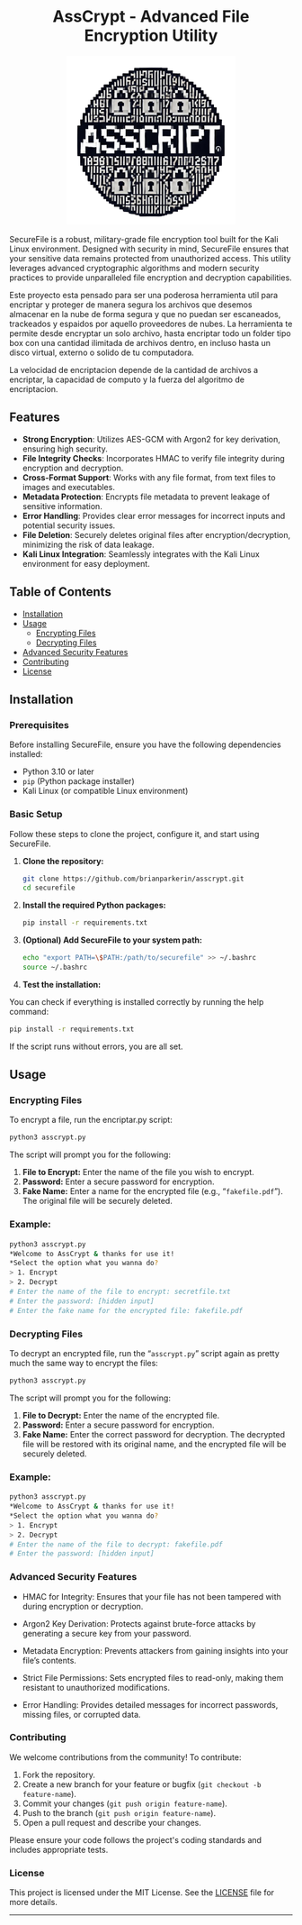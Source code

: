 <div align="center">
  <h1>AssCrypt - Advanced File Encryption Utility</h1>
  <img src="./assets/asscrypt_logo.png" alt="AssCrypt Logo" width="300"/>
</div>

SecureFile is a robust, military-grade file encryption tool built for the Kali Linux environment. Designed with security in mind, SecureFile ensures that your sensitive data remains protected from unauthorized access. This utility leverages advanced cryptographic algorithms and modern security practices to provide unparalleled file encryption and decryption capabilities.

Este proyecto esta pensado para ser una poderosa herramienta util para encriptar y proteger de manera segura los archivos que desemos almacenar en la nube de forma segura y que no puedan ser escaneados, trackeados y espaidos por aquello proveedores de nubes. La herramienta te permite desde encryptar un solo archivo, hasta encriptar todo un folder tipo box con una cantidad ilimitada de archivos dentro, en incluso hasta un disco virtual, externo o solido de tu computadora.

La velocidad de encriptacion depende de la cantidad de archivos a encriptar, la capacidad de computo y la fuerza del algoritmo de encriptacion.

## Features

- **Strong Encryption**: Utilizes AES-GCM with Argon2 for key derivation, ensuring high security.
- **File Integrity Checks**: Incorporates HMAC to verify file integrity during encryption and decryption.
- **Cross-Format Support**: Works with any file format, from text files to images and executables.
- **Metadata Protection**: Encrypts file metadata to prevent leakage of sensitive information.
- **Error Handling**: Provides clear error messages for incorrect inputs and potential security issues.
- **File Deletion**: Securely deletes original files after encryption/decryption, minimizing the risk of data leakage.
- **Kali Linux Integration**: Seamlessly integrates with the Kali Linux environment for easy deployment.

## Table of Contents

- [Installation](#installation)
- [Usage](#usage)
  - [Encrypting Files](#encrypting-files)
  - [Decrypting Files](#decrypting-files)
- [Advanced Security Features](#advanced-security-features)
- [Contributing](#contributing)
- [License](#license)

## Installation

### Prerequisites

Before installing SecureFile, ensure you have the following dependencies installed:

- Python 3.10 or later
- `pip` (Python package installer)
- Kali Linux (or compatible Linux environment)

### Basic Setup

Follow these steps to clone the project, configure it, and start using SecureFile.

1. **Clone the repository:**

   ```bash
   git clone https://github.com/brianparkerin/asscrypt.git
   cd securefile
   ```

2. **Install the required Python packages:**

   ```bash
   pip install -r requirements.txt
   ```

3. **(Optional) Add SecureFile to your system path:**

   ```bash
   echo "export PATH=\$PATH:/path/to/securefile" >> ~/.bashrc
   source ~/.bashrc
   ```

4. **Test the installation:**

You can check if everything is installed correctly by running the help command:

   ```bash
   pip install -r requirements.txt
   ```

If the script runs without errors, you are all set.


## Usage

### Encrypting Files

To encrypt a file, run the encriptar.py script:

   ```bash
   python3 asscrypt.py
   ```

The script will prompt you for the following:

1. **File to Encrypt:** Enter the name of the file you wish to encrypt.
2. **Password:** Enter a secure password for encryption.
3. **Fake Name:** Enter a name for the encrypted file (e.g., “`fakefile.pdf`”). The original file will be securely deleted.


### Example:

   ```bash
   python3 asscrypt.py
   *Welcome to AssCrypt & thanks for use it!
   *Select the option what you wanna do?
   > 1. Encrypt
   > 2. Decrypt 
   # Enter the name of the file to encrypt: secretfile.txt
   # Enter the password: [hidden input]
   # Enter the fake name for the encrypted file: fakefile.pdf
   ```

### Decrypting Files

To decrypt an encrypted file, run the “`asscrypt.py`” script again as pretty much the same way to encrypt the files:

   ```bash
   python3 asscrypt.py
   ```
The script will prompt you for the following:

1. **File to Decrypt:** Enter the name of the encrypted file.
2. **Password:** Enter a secure password for encryption.
3. **Fake Name:**  Enter the correct password for decryption. The decrypted file will be restored with its original name, and the encrypted file will be securely deleted.

### Example:

   ```bash
   python3 asscrypt.py
   *Welcome to AssCrypt & thanks for use it!
   *Select the option what you wanna do?
   > 1. Encrypt
   > 2. Decrypt
   # Enter the name of the file to decrypt: fakefile.pdf
   # Enter the password: [hidden input]
   ```

### Advanced Security Features


- HMAC for Integrity: Ensures that your file has not been tampered with during encryption or decryption.

- Argon2 Key Derivation: Protects against brute-force attacks by generating a secure key from your password.

- Metadata Encryption: Prevents attackers from gaining insights into your file’s contents.

- Strict File Permissions: Sets encrypted files to read-only, making them resistant to unauthorized modifications.

- Error Handling: Provides detailed messages for incorrect passwords, missing files, or corrupted data.


### Contributing

We welcome contributions from the community! To contribute:

1. Fork the repository.
2. Create a new branch for your feature or bugfix (`git checkout -b feature-name`).
3. Commit your changes (`git push origin feature-name`).
4. Push to the branch (`git push origin feature-name`).
5. Open a pull request and describe your changes.

Please ensure your code follows the project's coding standards and includes appropriate tests.


### License

This project is licensed under the MIT License. See the [LICENSE](#license) file for more details.


___







